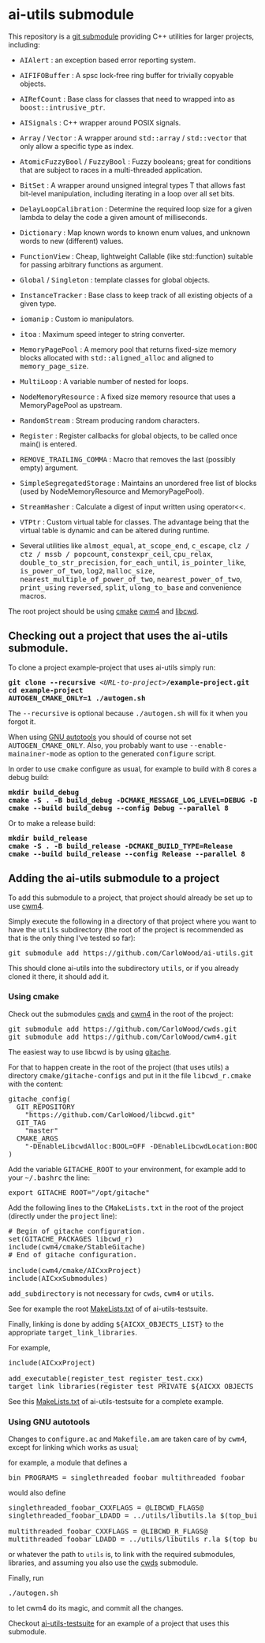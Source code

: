# ai-utils submodule

This repository is a [git submodule](https://git-scm.com/book/en/v2/Git-Tools-Submodules)
providing C++ utilities for larger projects, including:

* <tt>AIAlert</tt> : an exception based error reporting system.
* <tt>AIFIFOBuffer</tt> : A spsc lock-free ring buffer for trivially copyable objects.
* <tt>AIRefCount</tt> : Base class for classes that need to wrapped into as <tt>boost::intrusive\_ptr</tt>.
* <tt>AISignals</tt> : C++ wrapper around POSIX signals.
* <tt>Array</tt> / <tt>Vector</tt> : A wrapper around <tt>std::array</tt> / <tt>std::vector</tt> that only allow a specific type as index.
* <tt>AtomicFuzzyBool</tt> / <tt>FuzzyBool</tt> : Fuzzy booleans; great for conditions that are subject to races in a multi-threaded application.
* <tt>BitSet<T></tt> : A wrapper around unsigned integral types T that allows fast bit-level manipulation, including iterating in a loop over all set bits.
* <tt>DelayLoopCalibration</tt> : Determine the required loop size for a given lambda to delay the code a given amount of milliseconds.
* <tt>Dictionary</tt> : Map known words to known enum values, and unknown words to new (different) values.
* <tt>FunctionView</tt> : Cheap, lightweight Callable (like std::function) suitable for passing arbitrary functions as argument.
* <tt>Global</tt> / <tt>Singleton</tt> : template classes for global objects.
* <tt>InstanceTracker</tt> : Base class to keep track of all existing objects of a given type.
* <tt>iomanip</tt> : Custom io manipulators.
* <tt>itoa</tt> : Maximum speed integer to string converter.
* <tt>MemoryPagePool</tt> : A memory pool that returns fixed-size memory blocks allocated with <tt>std::aligned_alloc</tt> and aligned to <tt>memory_page_size</tt>.
* <tt>MultiLoop</tt> : A variable number of nested for loops.
* <tt>NodeMemoryResource</tt> : A fixed size memory resource that uses a MemoryPagePool as upstream.
* <tt>RandomStream</tt> : Stream producing random characters.
* <tt>Register</tt> : Register callbacks for global objects, to be called once main() is entered.
* <tt>REMOVE_TRAILING_COMMA</tt> : Macro that removes the last (possibly empty) argument.
* <tt>SimpleSegregatedStorage</tt> : Maintains an unordered free list of blocks (used by NodeMemoryResource and MemoryPagePool).
* <tt>StreamHasher</tt> : Calculate a digest of input written using operator<<.
* <tt>VTPtr</tt> : Custom virtual table for classes. The advantage being that the virtual table is dynamic and can be altered during runtime.

* Several utilities like <tt>almost_equal</tt>, <tt>at_scope_end</tt>, <tt>c_escape</tt>, <tt>clz / ctz / mssb / popcount</tt>,
  <tt>constexpr_ceil</tt>, <tt>cpu_relax</tt>, <tt>double_to_str_precision</tt>, <tt>for_each_until</tt>,
  <tt>is_pointer_like</tt>, <tt>is_power_of_two</tt>, <tt>log2</tt>, <tt>malloc_size</tt>,
  <tt>nearest_multiple_of_power_of_two</tt>, <tt>nearest_power_of_two</tt>, <tt>print_using</tt> <tt>reversed</tt>,
  <tt>split</tt>, <tt>ulong_to_base</tt> and convenience macros.

The root project should be using
[cmake](https://cmake.org/overview/)
[cwm4](https://github.com/CarloWood/cwm4) and
[libcwd](https://github.com/CarloWood/libcwd).

## Checking out a project that uses the ai-utils submodule.

To clone a project example-project that uses ai-utils simply run:

<pre>
<b>git clone --recursive</b> &lt;<i>URL-to-project</i>&gt;<b>/example-project.git</b>
<b>cd example-project</b>
<b>AUTOGEN_CMAKE_ONLY=1 ./autogen.sh</b>
</pre>

The <tt>--recursive</tt> is optional because <tt>./autogen.sh</tt> will fix
it when you forgot it.

When using [GNU autotools](https://en.wikipedia.org/wiki/GNU_Autotools) you should of course
not set <tt>AUTOGEN_CMAKE_ONLY</tt>. Also, you probably want to use <tt>--enable-mainainer-mode</tt>
as option to the generated <tt>configure</tt> script.

In order to use <tt>cmake</tt> configure as usual, for example to build with 8 cores a debug build:

<pre>
<b>mkdir build_debug</b>
<b>cmake -S . -B build_debug -DCMAKE_MESSAGE_LOG_LEVEL=DEBUG -DCMAKE_BUILD_TYPE=Debug -DCMAKE_VERBOSE_MAKEFILE=ON -DEnableDebugGlobal:BOOL=OFF</b>
<b>cmake --build build_debug --config Debug --parallel 8</b>
</pre>

Or to make a release build:

<pre>
<b>mkdir build_release</b>
<b>cmake -S . -B build_release -DCMAKE_BUILD_TYPE=Release</b>
<b>cmake --build build_release --config Release --parallel 8</b>
</pre>

## Adding the ai-utils submodule to a project

To add this submodule to a project, that project should already
be set up to use [cwm4](https://github.com/CarloWood/cwm4).

Simply execute the following in a directory of that project
where you want to have the <tt>utils</tt> subdirectory (the
root of the project is recommended as that is the only thing
I've tested so far):

<pre>
git submodule add https://github.com/CarloWood/ai-utils.git utils
</pre>

This should clone ai-utils into the subdirectory <tt>utils</tt>, or
if you already cloned it there, it should add it.

### Using cmake

Check out the submodules [cwds](https://github.com/CarloWood/cwds) and [cwm4](https://github.com/CarloWood/cwm4) in the root of the project:

<pre>
git submodule add https://github.com/CarloWood/cwds.git
git submodule add https://github.com/CarloWood/cwm4.git
</pre>

The easiest way to use libcwd is by using [gitache](https://github.com/CarloWood/gitache).

For that to happen create in the root of the project (that uses utils)
a directory <tt>cmake/gitache-configs</tt> and put in it the file <tt>libcwd_r.cmake</tt>
with the content:

<pre>
gitache_config(
  GIT_REPOSITORY
    "https://github.com/CarloWood/libcwd.git"
  GIT_TAG
    "master"
  CMAKE_ARGS
    "-DEnableLibcwdAlloc:BOOL=OFF -DEnableLibcwdLocation:BOOL=ON"
)
</pre>

Add the variable <tt>GITACHE_ROOT</tt> to your environment,
for example add to your <tt>~/.bashrc</tt> the line:

<pre>
export GITACHE_ROOT="/opt/gitache"
</pre>

Add the following lines to the <tt>CMakeLists.txt</tt> in the
root of the project (directly under the <tt>project</tt> line):

<pre>
# Begin of gitache configuration.
set(GITACHE_PACKAGES libcwd_r)
include(cwm4/cmake/StableGitache)
# End of gitache configuration.

include(cwm4/cmake/AICxxProject)
include(AICxxSubmodules)
</pre>

<tt>add_subdirectory</tt> is not necessary for <tt>cwds</tt>, <tt>cwm4</tt> or <tt>utils</tt>.

See for example the root [MakeLists.txt](https://github.com/CarloWood/ai-utils-testsuite/blob/master/CMakeLists.txt) of of ai-utils-testsuite.

Finally, linking is done by adding <tt>${AICXX_OBJECTS_LIST}</tt> to
the appropriate <tt>target_link_libraries</tt>.

For example,

<pre>
include(AICxxProject)

add_executable(register_test register_test.cxx)
target_link_libraries(register_test PRIVATE ${AICXX_OBJECTS_LIST})
</pre>

See this [MakeLists.txt](https://github.com/CarloWood/ai-utils-testsuite/blob/master/src/CMakeLists.txt)
of ai-utils-testsuite for a complete example.

### Using GNU autotools

Changes to <tt>configure.ac</tt> and <tt>Makefile.am</tt>
are taken care of by <tt>cwm4</tt>, except for linking
which works as usual;

for example, a module that defines a

<pre>
bin_PROGRAMS = singlethreaded_foobar multithreaded_foobar
</pre>

would also define

<pre>
singlethreaded_foobar_CXXFLAGS = @LIBCWD_FLAGS@
singlethreaded_foobar_LDADD = ../utils/libutils.la $(top_builddir)/cwds/libcwds.la

multithreaded_foobar_CXXFLAGS = @LIBCWD_R_FLAGS@
multithreaded_foobar_LDADD = ../utils/libutils_r.la $(top_builddir)/cwds/libcwds_r.la
</pre>

or whatever the path to `utils` is, to link with the required submodules,
libraries, and assuming you also use the [cwds](https://github.com/CarloWood/cwds) submodule.

Finally, run

<pre>
./autogen.sh
</pre>

to let cwm4 do its magic, and commit all the changes.

Checkout [ai-utils-testsuite](https://github.com/CarloWood/ai-utils-testsuite)
for an example of a project that uses this submodule.
